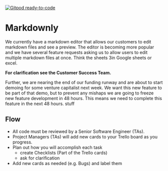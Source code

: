 [![Gitpod ready-to-code](https://img.shields.io/badge/Gitpod-ready--to--code-blue?logo=gitpod)](https://gitpod.io/#https://github.com/logantscott/markdownly-flux)

# Markdownly

We currently have a markdown editor that allows our customers to edit markdown
files and see a preview. The editor is becoming more popular and we have several
feature requests asking us to allow users to edit multiple markdown files at once.
Think the sheets 3in Google sheets or excel.

**For clarification see the Customer Success Team.**

Further, we are nearing the end of our funding runway and are about to start demoing
for some venture capitalist next week. We want this new feature to be part of that
demo, but to prevent any mishaps we are going to freeze new feature development in
48 hours. This means we need to complete this feature in the next 48 hours.
stuff
## Flow

* All code must be reviewed by a Senior Software Engineer (TAs).
* Project Managers (TAs) will add new cards to your Trello board as you progress.
* Plan out how you will accomplish each task
  * create Checklists (Part of the Trello cards)
  * ask for clarification
* Add new cards as needed (e.g. Bugs) and label them
